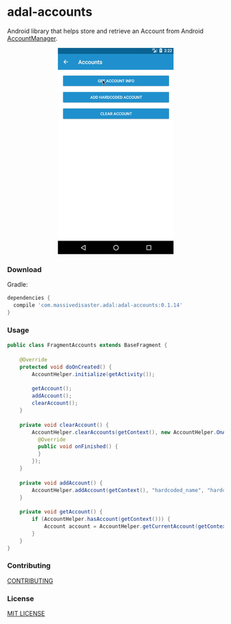 # adal-accounts
Android library that helps store and retrieve an Account from Android [AccountManager](https://developer.android.com/reference/android/accounts/AccountManager.html).

<div align="center">
  <img src="art/adal-accounts.gif" />
</div>

### Download
Gradle:

```gradle
dependencies {
  compile 'com.massivedisaster.adal:adal-accounts:0.1.14'
}
```

### Usage
```java
public class FragmentAccounts extends BaseFragment {

    @Override
    protected void doOnCreated() {
        AccountHelper.initialize(getActivity());

        getAccount();
        addAccount();
        clearAccount();        
    }

    private void clearAccount() {
        AccountHelper.clearAccounts(getContext(), new AccountHelper.OnAccountListener() {
          @Override
          public void onFinished() {
          }
        });
    }

    private void addAccount() {
        AccountHelper.addAccount(getContext(), "hardcoded_name", "hardcoded_password", "hardcoded_token");
    }

    private void getAccount() {
        if (AccountHelper.hasAccount(getContext())) {
            Account account = AccountHelper.getCurrentAccount(getContext());
        }
    }
}
```
### Contributing
[CONTRIBUTING](../CONTRIBUTING.md)

### License
[MIT LICENSE](../LICENSE.md)